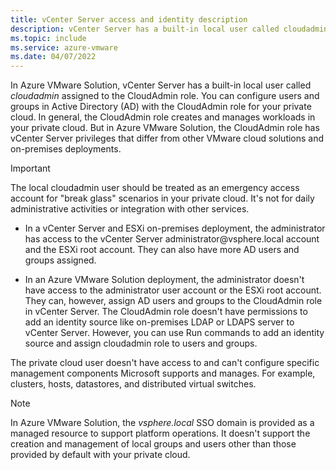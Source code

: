 ```yaml
---
title: vCenter Server access and identity description
description: vCenter Server has a built-in local user called cloudadmin and is assigned to the CloudAdmin role.
ms.topic: include
ms.service: azure-vmware
ms.date: 04/07/2022
---
```


<!-- used in concepts-run-commands.md and tutorial-configure-identity-source.md -->

In Azure VMware Solution, vCenter Server has a built-in local user called *cloudadmin* assigned to the CloudAdmin role. You can configure users and groups in Active Directory (AD) with the CloudAdmin role for your private cloud. In general, the CloudAdmin role creates and manages workloads in your private cloud. But in Azure VMware Solution, the CloudAdmin role has vCenter Server privileges that differ from other VMware cloud solutions and on-premises deployments.

>[!IMPORTANT]
>The local cloudadmin user should be treated as an emergency access account for "break glass" scenarios in your private cloud. It's not for daily administrative activities or integration with other services. 

- In a vCenter Server and ESXi on-premises deployment, the administrator has access to the vCenter Server administrator\@vsphere.local account and the ESXi root account. They can also have more AD users and groups assigned. 

- In an Azure VMware Solution deployment, the administrator doesn't have access to the administrator user account or the ESXi root account. They can, however, assign AD users and groups to the CloudAdmin role in vCenter Server.  The CloudAdmin role doesn't have permissions to add an identity source like on-premises LDAP or LDAPS server to vCenter Server. However, you can use Run commands to add an identity source and assign cloudadmin role to users and groups.
 
The private cloud user doesn't have access to and can't configure specific management components Microsoft supports and manages. For example, clusters, hosts, datastores, and distributed virtual switches.

>[!NOTE]
>In Azure VMware Solution, the *vsphere.local* SSO domain is provided as a managed resource to support platform operations. It doesn't support the creation and management of local groups and users other than those provided by default with your private cloud.
